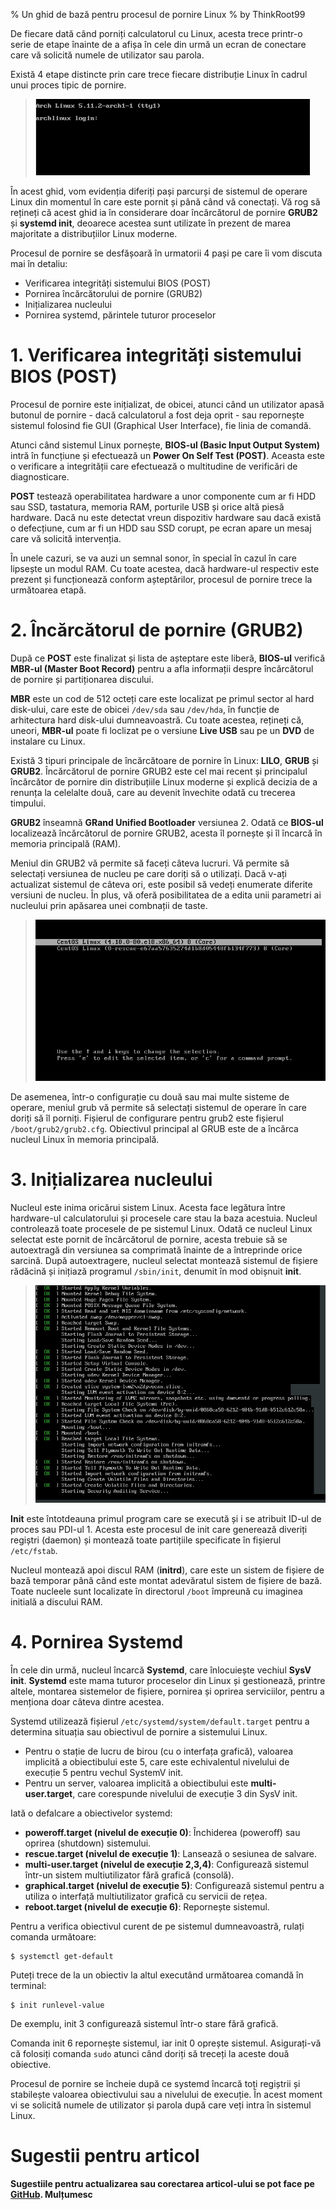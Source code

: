 % Un ghid de bază pentru procesul de pornire Linux
% by ThinkRoot99

De fiecare dată când porniți calculatorul cu Linux, acesta trece printr-o serie de etape înainte de a afișa în cele din urmă un ecran de conectare care vă solicită numele de utilizator sau parola.

Există 4 etape distincte prin care trece fiecare distribuție Linux în cadrul unui proces tipic de pornire.

> ![Cerere de autentificare](img/cerere-de-autentificare.webp)

În acest ghid, vom evidenția diferiți pași parcurși de sistemul de operare Linux din momentul în care este pornit și până când vă conectați. Vă rog să rețineți că acest ghid ia în considerare doar încărcătorul de pornire **GRUB2** și **systemd init**, deoarece acestea sunt utilizate în prezent de marea majoritate a distribuțiilor Linux moderne.

Procesul de pornire se desfășoară în urmatorii 4 pași pe care îi vom discuta mai în detaliu:

- Verificarea integrități sistemului BIOS (POST)
- Pornirea încărcătorului de pornire (GRUB2)
- Inițializarea nucleului
- Pornirea systemd, părintele tuturor proceselor

# 1. Verificarea integrități sistemului BIOS (POST)

Procesul de pornire este inițializat, de obicei, atunci când un utilizator apasă butonul de pornire - dacă calculatorul a fost deja oprit - sau repornește sistemul folosind fie GUI (Graphical User Interface), fie linia de comandă.

Atunci când sistemul Linux pornește, **BIOS-ul (Basic Input Output System)** intră în funcțiune și efectuează un **Power On Self Test (POST)**. Aceasta este o verificare a integrității care efectuează o multitudine de verificări de diagnosticare.

**POST** testează operabilitatea hardware a unor componente cum ar fi HDD sau SSD, tastatura, memoria RAM, porturile USB și orice altă piesă hardware. Dacă nu este detectat vreun dispozitiv hardware sau dacă există o defecțiune, cum ar fi un HDD sau SSD corupt, pe ecran apare un mesaj care vă solicită intervenția.

În unele cazuri, se va auzi un semnal sonor, în special în cazul în care lipsește un modul RAM. Cu toate acestea, dacă hardware-ul respectiv este prezent și funcționează conform așteptărilor, procesul de pornire trece la următoarea etapă.

# 2.  Încărcătorul de pornire (GRUB2)

După ce **POST** este finalizat și lista de așteptare este liberă, **BIOS-ul** verifică **MBR-ul (Master Boot Record)** pentru a afla informații despre încărcătorul de pornire și partiționarea discului.

**MBR** este un cod de 512 octeți care este localizat pe primul sector al hard disk-ului, care este de obicei `/dev/sda` sau `/dev/hda`, în funcție de arhitectura hard disk-ului dumneavoastră. Cu toate acestea, rețineți că, uneori, **MBR-ul** poate fi loclizat pe o versiune **Live USB** sau pe un **DVD** de instalare cu Linux.

Există 3 tipuri principale de încărcătoare de pornire în Linux: **LILO**, **GRUB** și **GRUB2**. Încărcătorul de pornire GRUB2 este cel mai recent și principalul încărcător de pornire din distribuțiile Linux moderne și explică decizia de a renunța la celelalte două, care au devenit învechite odată cu trecerea timpului.

**GRUB2** înseamnă **GRand Unified Bootloader** versiunea 2. Odată ce **BIOS-ul** localizează încărcătorul de pornire GRUB2, acesta îl pornește și îl încarcă în memoria principală (RAM).

Meniul din GRUB2 vă permite să faceți câteva lucruri. Vă permite să selectați versiunea de nucleu pe care doriți să o utilizați. Dacă v-ați actualizat sistemul de câteva ori, este posibil să vedeți enumerate diferite versiuni de nucleu. În plus, vă oferă posibilitatea de a edita unii parametri ai nucleului prin apăsarea unei combnații de taste.

> ![Selectarea versiuni nucleului](img/selectarea-versiuni-nucleului.webp)

De asemenea, într-o configurație cu două sau mai multe sisteme de operare, meniul grub vă permite să selectați sistemul de operare în care doriți să îl porniți. Fișierul de configurare pentru grub2 este fișierul `/boot/grub2/grub2.cfg`. Obiectivul principal al GRUB este de a încărca nucleul Linux în memoria principală.

# 3. Inițializarea nucleului

Nucleul este inima oricărui sistem Linux. Acesta face legătura între hardware-ul calculatorului și procesele care stau la baza acestuia. Nucleul controlează toate procesele de pe sistemul Linux. Odată ce nucleul Linux selectat este pornit de încărcătorul de pornire, acesta trebuie să se autoextragă din versiunea sa comprimată înainte de a întreprinde orice sarcină. După autoextragere, nucleul selectat montează sistemul de fișiere rădăcină și inițiază programul `/sbin/init`, denumit în mod obișnuit **init**.

> ![Inițializarea nucleului](img/initializarea-nucleului.webp)

**Init** este întotdeauna primul program care se execută și i se atribuit ID-ul de proces sau PDI-ul 1. Acesta este procesul de init care generează diveriți regiștri (daemon) și montează toate partițiile specificate în fișierul `/etc/fstab`.

Nucleul montează apoi discul RAM (**initrd**), care este un sistem de fișiere de bază temporar până când este montat adevăratul sistem de fișiere de bază. Toate nucleele sunt localizate în directorul `/boot` împreună cu imaginea initială a discului RAM.

# 4. Pornirea Systemd

În cele din urmă, nucleul încarcă **Systemd**, care înlocuiește vechiul **SysV init**. **Systemd** este mama tuturor proceselor din Linux și gestionează, printre altele, montarea sistemelor de fișiere, pornirea și oprirea serviciilor, pentru a menționa doar câteva dintre acestea.

Systemd utilizează fișierul `/etc/systemd/system/default.target` pentru a determina situația sau obiectivul de pornire a sistemului Linux.

- Pentru o stație de lucru de birou (cu o interfața grafică), valoarea implicită a obiectibului este 5, care este echivalentul nivelului de execuție 5 pentru vechul SystemV init.
- Pentru un server, valoarea implicită a obiectibului este **multi-user.target**, care corespunde nivelului de execuție 3 din SysV init.

Iată o defalcare a obiectivelor systemd:

- **poweroff.target (nivelul de execuție 0)**: Închiderea (poweroff) sau oprirea (shutdown) sistemului.
- **rescue.target (nivelul de execuție 1)**: Lansează o sesiunea de salvare.
- **multi-user.target (nivelul de execuție 2,3,4)**: Configurează sistemul într-un sistem multiutilizator fără grafică (consolă).
- **graphical.target (nivelul de execuție 5)**: Configurează sistemul pentru a utiliza o interfață multiutilizator grafică cu servicii de rețea.
- **reboot.target (nivelul de execuție 6)**: Repornește sistemul.

Pentru a verifica obiectivul curent de pe sistemul dumneavoastră, rulați comanda următoare:

    $ systemctl get-default

Puteți trece de la un obiectiv la altul executând următoarea comandă în terminal:

    $ init runlevel-value

De exemplu, init 3 configurează sistemul într-o stare fără grafică.

Comanda init 6 repornește sistemul, iar init 0 oprește sistemul. Asigurați-vă că folosiți comanda `sudo` atunci când doriți să treceți la aceste două obiective.

Procesul de pornire se încheie după ce systemd încarcă toți regiștrii și stabilește valoarea obiectivului sau a nivelului de execuție. În acest moment vi se solicită numele de utilizator și parola după care veți intra în sistemul Linux.

# Sugestii pentru articol

**Sugestiile pentru actualizarea sau corectarea articol-ului se pot face pe [GitHub](https://github.com/thinkroot99/articole-linux). Mulțumesc**